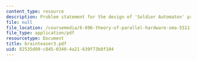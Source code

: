 ```yaml
---
content_type: resource
description: Problem statement for the design of 'Soldier Automaton' problem.
file: null
file_location: /coursemedia/6-896-theory-of-parallel-hardware-sma-5511-spring-2004/82535d09c84503404a21639f73b8f104_brainteaser3.pdf
file_type: application/pdf
resourcetype: Document
title: brainteaser3.pdf
uid: 82535d09-c845-0340-4a21-639f73b8f104
---
```

